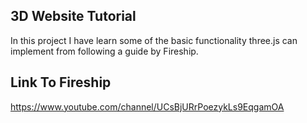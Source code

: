 ## 3D Website Tutorial

In this project I have learn some of the basic functionality three.js can implement from following a guide by Fireship.


## Link To Fireship
https://www.youtube.com/channel/UCsBjURrPoezykLs9EqgamOA